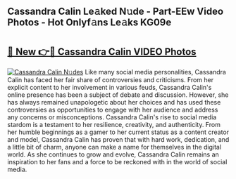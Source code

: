 ## Cassandra Calin Le𝚊ked N𝚞de - Part-EEw Video Photos - Hot Onlyf𝚊ns Le𝚊ks KG09e

# <h2><a href="http://ac44322.deff.icu/?id=Cassandra+Calin">🔗 New 👉🔴 Cassandra Calin VIDEO Photos</a></h2>

[![Cassandra Calin N𝚞des](https://i.imgur.com/rIISA9y.gif)](http://ac44322.deff.icu/?id=Cassandra+Calin)
Like many social media personalities, Cassandra Calin has faced her fair share of controversies and criticisms. From her explicit content to her involvement in various feuds, Cassandra Calin's online presence has been a subject of debate and discussion. However, she has always remained unapologetic about her choices and has used these controversies as opportunities to engage with her audience and address any concerns or misconceptions. Cassandra Calin's rise to social media stardom is a testament to her resilience, creativity, and authenticity. From her humble beginnings as a gamer to her current status as a content creator and model, Cassandra Calin has proven that with hard work, dedication, and a little bit of charm, anyone can make a name for themselves in the digital world. As she continues to grow and evolve, Cassandra Calin remains an inspiration to her fans and a force to be reckoned with in the world of social media.
